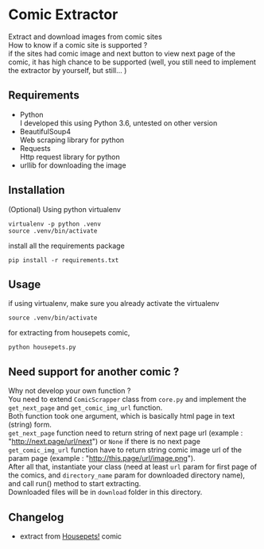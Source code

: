 # Comic Extractor
Extract and download images from comic sites  
How to know if a comic site is supported ?  
if the sites had comic image and next button to view next page of the comic,
it has high chance to be supported (well, you still need to implement the extractor by yourself, but still... )

## Requirements
- Python  
I developed this using Python 3.6, untested on other version
- BeautifulSoup4  
Web scraping library for python
- Requests  
Http request library for python
- urllib
for downloading the image

## Installation
(Optional) Using python virtualenv  
```
virtualenv -p python .venv
source .venv/bin/activate
```

install all the requirements package
```
pip install -r requirements.txt
```

## Usage
if using virtualenv, make sure you already activate the virtualenv
```
source .venv/bin/activate
```

for extracting from housepets comic, 
```
python housepets.py
```

## Need support for another comic ?
Why not develop your own function ?  
You need to extend `ComicScrapper` class from `core.py` and implement the `get_next_page` and `get_comic_img_url` function.  
Both function took one argument, which is basically html page in text (string) form.  
`get_next_page` function need to return string of next page url (example : "http://next.page/url/next") or `None` if there is no next page  
`get_comic_img_url` function have to return string comic image url of the param page (example : "http://this.page/url/image.png").  
After all that, instantiate your class (need at least `url` param for first page of the comics, and `directory_name` param for downloaded directory name), and call run() method to start extracting.  
Downloaded files will be in `download` folder in this directory.

## Changelog
- extract from [Housepets!](http://www.housepetscomic.com) comic